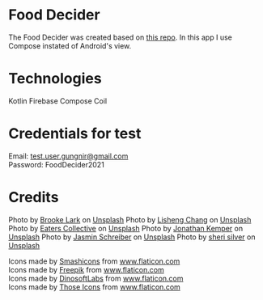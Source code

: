 # Food Decider
The Food Decider was created based on [this repo](https://github.com/RowickaM/fooddecider). In this app I use Compose instated of Android's view.

# Technologies
Kotlin 
Firebase
Compose
Coil

# Credentials for test
Email: test.user.gungnir@gmail.com <br />
Password: FoodDecider2021

# Credits
Photo by <a href="https://unsplash.com/@brookelark?utm_source=unsplash&utm_medium=referral&utm_content=creditCopyText">Brooke Lark</a> on <a href="https://unsplash.com/s/photos/food?utm_source=unsplash&utm_medium=referral&utm_content=creditCopyText">Unsplash</a>
Photo by <a href="https://unsplash.com/@changlisheng?utm_source=unsplash&utm_medium=referral&utm_content=creditCopyText">Lisheng Chang</a> on <a href="https://unsplash.com/?utm_source=unsplash&utm_medium=referral&utm_content=creditCopyText">Unsplash</a>
Photo by <a href="https://unsplash.com/@eaterscollective?utm_source=unsplash&utm_medium=referral&utm_content=creditCopyText">Eaters Collective</a> on <a href="https://unsplash.com/s/photos/pasta-primavera?utm_source=unsplash&utm_medium=referral&utm_content=creditCopyText">Unsplash</a>
Photo by <a href="https://unsplash.com/@jupp?utm_source=unsplash&utm_medium=referral&utm_content=creditCopyText">Jonathan Kemper</a> on <a href="https://unsplash.com/s/photos/kohlrabi?utm_source=unsplash&utm_medium=referral&utm_content=creditCopyText">Unsplash</a>
Photo by <a href="https://unsplash.com/@lavievagabonde?utm_source=unsplash&utm_medium=referral&utm_content=creditCopyText">Jasmin Schreiber</a> on <a href="https://unsplash.com/s/photos/salads?utm_source=unsplash&utm_medium=referral&utm_content=creditCopyText">Unsplash</a>
Photo by <a href="https://unsplash.com/@sheri_silver?utm_source=unsplash&utm_medium=referral&utm_content=creditCopyText">sheri silver</a> on <a href="https://unsplash.com/s/photos/onion-soup?utm_source=unsplash&utm_medium=referral&utm_content=creditCopyText">Unsplash</a>


<div>Icons made by <a href="https://smashicons.com/" title="Smashicons">Smashicons</a> from <a href="https://www.flaticon.com/" title="Flaticon">www.flaticon.com</a></div>
<div>Icons made by <a href="https://www.flaticon.com/authors/freepik" title="Freepik">Freepik</a> from <a href="https://www.flaticon.com/" title="Flaticon">www.flaticon.com</a></div>
<div>Icons made by <a href="https://www.flaticon.com/authors/dinosoftlabs" title="DinosoftLabs">DinosoftLabs</a> from <a href="https://www.flaticon.com/" title="Flaticon">www.flaticon.com</a></div>
<div>Icons made by <a href="https://www.flaticon.com/authors/those-icons" title="Those Icons">Those Icons</a> from <a href="https://www.flaticon.com/" title="Flaticon">www.flaticon.com</a></div>
